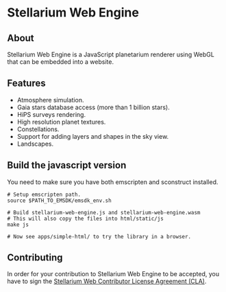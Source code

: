 Stellarium Web Engine
=====================

About
-----

Stellarium Web Engine is a JavaScript planetarium renderer using
WebGL that can be embedded into a website.

Features
--------

- Atmosphere simulation.
- Gaia stars database access (more than 1 billion stars).
- HiPS surveys rendering.
- High resolution planet textures.
- Constellations.
- Support for adding layers and shapes in the sky view.
- Landscapes.


Build the javascript version
----------------------------

You need to make sure you have both emscripten and sconstruct installed.

    # Setup emscripten path.
    source $PATH_TO_EMSDK/emsdk_env.sh

    # Build stellarium-web-engine.js and stellarium-web-engine.wasm
    # This will also copy the files into html/static/js
    make js

    # Now see apps/simple-html/ to try the library in a browser.


Contributing
------------

In order for your contribution to Stellarium Web Engine to be accepted, you have to sign the
[Stellarium Web Contributor License Agreement (CLA)](doc/cla/sign-cla.md).
